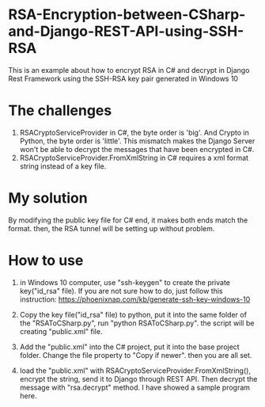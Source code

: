 # RSA-Encryption-between-CSharp-and-Django-REST-API-using-SSH-RSA
This is an example about how to encrypt RSA in C# and decrypt in Django Rest Framework using the SSH-RSA key pair generated in Windows 10

# The challenges
1. RSACryptoServiceProvider in C#, the byte order is 'big'. And Crypto in Python, the byte order is 'little'. This mismatch makes the Django Server won't be able to decrypt the messages that have been encrypted in C#.
2. RSACryptoServiceProvider.FromXmlString in C# requires a xml format string instead of a key file.

# My solution
By modifying the public key file for C# end, it makes both ends match the format. then, the RSA tunnel will be setting up without problem.

# How to use
1. in Windows 10 computer, use "ssh-keygen" to create the private key("id_rsa" file). If you are not sure how to do, just follow this instruction: https://phoenixnap.com/kb/generate-ssh-key-windows-10

2. Copy the key file("id_rsa" file) to python, put it into the same folder of the "RSAToCSharp.py", run "python RSAToCSharp.py".  the script will be creating "public.xml" file.

3. Add the "public.xml" into the C# project, put it into the base project folder. Change the file property to "Copy if newer".  then you are all set.

4. load the "public.xml" with RSACryptoServiceProvider.FromXmlString(), encrypt the string, send it to Django through REST API. Then decrypt the message with "rsa.decrypt" method.  I have showed a sample program here.
